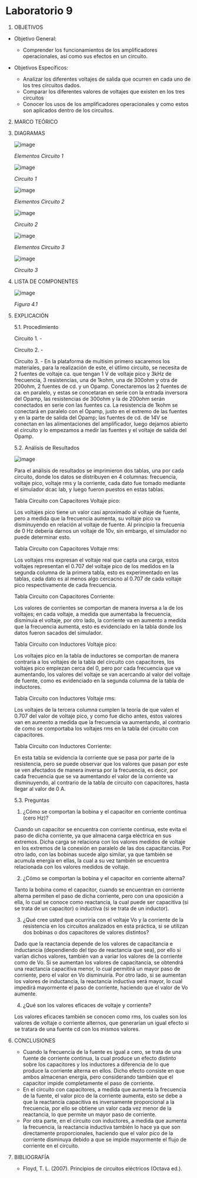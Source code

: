 # Laboratorio 9
1. OBJETIVOS
- Objetivo General:
   
   - Comprender los funcionamientos de los amplificadores operacionales, así como sus efectos en un circuito.
   
- Objetivos Específicos:
 
   - Analizar los diferentes voltajes de salida que ocurren en cada uno de los tres circuitos dados.
   - Comparar los diferentes valores de voltajes que existen en los tres circuitos
   - Conocer los usos de los amplificadores operacionales y como estos son aplicados dentro de los circuitos.
   
2. MARCO TEÓRICO
   
   
   
3. DIAGRAMAS
   
   ![image](https://user-images.githubusercontent.com/75439689/113229697-1bbe4400-925d-11eb-9ebf-3ea3d8e1bbf3.png)
   
   *Elementos Circuito 1*
   
   ![image](https://user-images.githubusercontent.com/75439689/113229726-27aa0600-925d-11eb-98d1-dc517b743344.png)
   
   *Circuito 1*
   
   ![image](https://user-images.githubusercontent.com/75439689/113229745-30024100-925d-11eb-913e-5a0e204da038.png)
   
   *Elementos Circuito 2*
   
   ![image](https://user-images.githubusercontent.com/75439689/113229829-5d4eef00-925d-11eb-9714-3491b01569da.png)
   
   *Circuito 2*
   
   ![image](https://user-images.githubusercontent.com/75439689/113229836-60e27600-925d-11eb-8945-8146c9328561.png)
   
   *Elementos Circuito 3*
   
   ![image](https://user-images.githubusercontent.com/75439689/113229842-63dd6680-925d-11eb-9f5f-bb7b94432680.png)
   
   *Circuito 3*
   
4. LISTA DE COMPONENTES
   
   ![image](https://user-images.githubusercontent.com/75439689/113228015-938a6f80-9259-11eb-8af3-280991a69b86.png)
   
   *Figura 4.1*

5. EXPLICACIÓN

   5.1. Procedimiento
   
    Circuito 1. - 
    
    Circuito 2. -
    
    Circuito 3. - En la plataforma de multisim primero sacaremos los materiales, para la realización de este, el útlimo circuito, se necesita de 2 fuentes de voltaje ca. que tengan 1 V de voltaje pico y 3kHz de frecuencia, 3 resistencias, una de 1kohm, una de 300ohm y otra de 200ohm, 2 fuentes de cd. y un Opamp. Conectaremos las 2 fuentes de ca. en paralelo, y estas se concetaran en serie con la entrada inversora del Opamp, las resistencias de 300ohm y la de 200ohm serán conectados en serie con las fuentes ca. La resistencia de 1kohm se conectará en paralelo con el Opamp, justo en el extremo de las fuentes y en la parte de salida del Opamp; las fuentes de cd. de 14V se conectan en las alimentaciones del amplificador, luego dejamos abierto el circuito y lo empezamos a medir las fuentes y el voltaje de salida del Opamp. 

   5.2. Análisis de Resultados
   
     ![image](https://user-images.githubusercontent.com/75439689/113229510-be29f780-925c-11eb-87d4-bbcbb038f703.png)
     
     Para el análisis de resultados se imprimieron dos tablas, una por cada circuito, donde los datos se distribuyen en 4 columnas: frecuencia, voltaje pico, voltaje rms y la corriente, cada dato fue tomado mediante el simulador dcac lab, y luego fueron puestos en estas tablas.
     
     Tabla Circuito con Capacitores Voltaje pico:
     
     Los voltajes pico tiene un valor casi aproximado al voltaje de fuente, pero a medida que la frecuencia aumenta, su voltaje pico va disminuyendo en relación al voltaje de fuente. Al principio la frecuenia de 0 Hz debería darnos un voltaje de 10v, sin embargo, el simulador no puede determinar esto.
     
     Tabla Circuito con Capacitores Voltaje rms:
     
     Los voltajes rms expresan el voltaje real que capta una carga, estos voltajes representan el 0.707 del voltaje pico de los medidos en la segunda columna de la primera tabla, esto es experimentado en las tablas, cada dato es al menos algo cercacno al 0.707 de cada voltaje pico respectivamente de cada frecuencia.
     
     Tabla Circuito con Capacitores Corriente:
     
     Los valores de corrientes se comportan de manera inversa a la de los voltajes; en cada voltaje, a medida que aumentaba la frecuencia, disminuía el voltaje, por otro lado, la corriente va en aumento a medida que la frecuencia aumenta, esto es evidenciado en la tabla donde los datos fueron sacados del simulador.
     
     Tabla Circuito con Inductores Voltaje pico:
     
     Los voltajes pico en la tabla de inductores se comportan de manera contraria a los voltajes de la tabla del circuito con capacitores, los voltajes pico empiezan cerca del 0, pero por cada frecuencia que va aumentando, los valores del voltaje se van acercando al valor del voltaje de fuente, como es evidenciado en la segunda columna de la tabla de inductores.
     
     Tabla Circuito con Inductores Voltaje rms:
     
     Los voltajes de la tercera columna cumplen la teoría de que valen el 0.707 del valor de voltaje pico, y como fue dicho antes, estos valores van en aumento a medida que la frecuencia va aumentando, al contrario de como se comportaba los voltajes rms en la tabla del circuito con capacitores.
     
     Tabla Circuito con Inductores Corriente:
     
     En esta tabla se evidencia la corriente que se pasa por parte de la resistencia, pero se puede observar que los valores que pasan por este se ven afectados de manera inversa por la frecuencia, es decir, por cada frecuencia que se va aumentando el valor de la corriente va disminuyendo, al contrario de la tabla de circuito con capacitores, hasta llegar al valor de 0 A.
     
   5.3. Preguntas
   
     1. ¿Cómo se comportan la bobina y el capacitor en corriente continua (cero Hz)?
       
     Cuando un capacitor se encuentra con corriente continua, este evita el paso de dicha corriente, ya que almacena carga eléctrica en sus extremos. Dicha carga se relaciona con los valores medidos de voltaje en los extremos de la conexión en paralelo de las dos capacitancias.
     Por otro lado, con las bobinas sucede algo similar, ya que también se acumula energía en ellas, la cual a su vez también se encuentra relacionada con los valores medidos de voltaje. 
         
     2. ¿Cómo se comportan la bobina y el capacitor en corriente alterna?

     Tanto la bobina como el capacitor, cuando se encuentran en corriente alterna permiten el paso de dicha corriente, pero con una oposición a ella, lo cual se conoce como reactancia, la cual puede ser capacitiva (si se trata de un capacitor) o inductiva (si se trata de un inductor).
      
     3. ¿Qué cree usted que ocurriría con el voltaje Vo y la corriente de la resistencia en los circuitos analizados en esta práctica, si se utilizan dos bobinas o dos capacitores de valores distintos?

     Dado que la reactancia depende de los valores de capacitancia e inductancia (dependiendo del tipo de reactancia que sea), por ello si varían dichos valores, también van a variar los valores de la corriente como de Vo.
     Si se aumentan los valores de capacitancia, se obtendrá una reactancia capacitiva menor, lo cual permitirá un mayor paso de corriente, pero el valor en Vo disminuiría.
     Por otro lado, si se aumentan los valores de inductancia, la reactancia inductiva será mayor, lo cual impedirá mayormente el paso de corriente, haciendo que el valor de Vo aumente.
       
     4. ¿Qué son los valores eficaces de voltaje y corriente?

     Los valores eficaces también se conocen como rms, los cuales son los valores de voltaje o corriente alternos, que generarían un igual efecto si se tratara de una fuente cd con los mismos valores.
       

  

6. CONCLUSIONES

   - Cuando la frecuencia de la fuente es igual a cero, se trata de una fuente de corriente continua, la cual produce un efecto distinto sobre los capacitores y los inductores a diferencia de lo que produce la corriente alterna en ellos. Dicho efecto consiste en que ambos almacenan energía, pero considerando también que el capacitor impide completamente el paso de corriente. 
   - En el circuito con capacitores, a medida que aumenta la frecuencia de la fuente, el valor pico de la corriente aumenta, esto se debe a que la reactancia capacitiva es inversamente proporcional a la frecuencia, por ello se obtiene un valor cada vez menor de la reactancia, lo que permite un mayor paso de corriente.
   - Por otra parte, en el circuito con inductores, a medida que aumenta la frecuencia, la reactancia inductiva también lo hace ya que son directamente proporcionales, haciendo que el valor pico de la corriente disminuya debido a que se impide mayormente el flujo de corriente en el circuito.


7. BIBLIOGRAFÍA

   - Floyd, T. L. (2007). Principios de circuitos eléctricos (Octava ed.).

